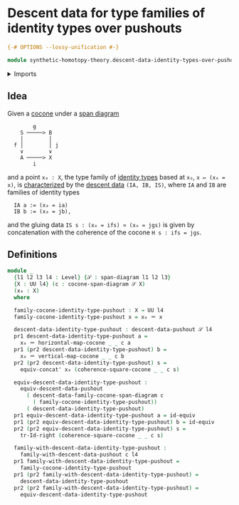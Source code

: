 # Descent data for type families of identity types over pushouts

```agda
{-# OPTIONS --lossy-unification #-}

module synthetic-homotopy-theory.descent-data-identity-types-over-pushouts where
```

<details><summary>Imports</summary>

```agda
open import foundation.dependent-pair-types
open import foundation.equivalences
open import foundation.identity-types
open import foundation.span-diagrams
open import foundation.transport-along-identifications
open import foundation.universe-levels

open import synthetic-homotopy-theory.cocones-under-spans
open import synthetic-homotopy-theory.descent-data-pushouts
open import synthetic-homotopy-theory.equivalences-descent-data-pushouts
open import synthetic-homotopy-theory.families-descent-data-pushouts
```

</details>

## Idea

Given a [cocone](synthetic-homotopy-theory.cocones-under-spans.md) under a
[span diagram](foundation.span-diagrams.md)

```text
        g
    S ─────> B
    │        │
  f │        │ j
    ∨        ∨
    A ─────> X
        i
```

and a point `x₀ : X`, the type family of
[identity types](foundation-core.identity-types.md) based at `x₀`,
`x ↦ (x₀ = x)`, is
[characterized](synthetic-homotopy-theory.families-descent-data-pushouts.md) by
the [descent data](synthetic-homotopy-theory.descent-data-pushouts.md)
`(IA, IB, IS)`, where `IA` and `IB` are families of identity types

```text
  IA a := (x₀ = ia)
  IB b := (x₀ = jb),
```

and the gluing data `IS s : (x₀ = ifs) ≃ (x₀ = jgs)` is given by concatenation
with the coherence of the cocone `H s : ifs = jgs`.

## Definitions

```agda
module _
  {l1 l2 l3 l4 : Level} {𝒮 : span-diagram l1 l2 l3}
  {X : UU l4} (c : cocone-span-diagram 𝒮 X)
  (x₀ : X)
  where

  family-cocone-identity-type-pushout : X → UU l4
  family-cocone-identity-type-pushout x = x₀ ＝ x

  descent-data-identity-type-pushout : descent-data-pushout 𝒮 l4
  pr1 descent-data-identity-type-pushout a =
    x₀ ＝ horizontal-map-cocone _ _ c a
  pr1 (pr2 descent-data-identity-type-pushout) b =
    x₀ ＝ vertical-map-cocone _ _ c b
  pr2 (pr2 descent-data-identity-type-pushout) s =
    equiv-concat' x₀ (coherence-square-cocone _ _ c s)

  equiv-descent-data-identity-type-pushout :
    equiv-descent-data-pushout
      ( descent-data-family-cocone-span-diagram c
        ( family-cocone-identity-type-pushout))
      ( descent-data-identity-type-pushout)
  pr1 equiv-descent-data-identity-type-pushout a = id-equiv
  pr1 (pr2 equiv-descent-data-identity-type-pushout) b = id-equiv
  pr2 (pr2 equiv-descent-data-identity-type-pushout) s =
    tr-Id-right (coherence-square-cocone _ _ c s)

  family-with-descent-data-identity-type-pushout :
    family-with-descent-data-pushout c l4
  pr1 family-with-descent-data-identity-type-pushout =
    family-cocone-identity-type-pushout
  pr1 (pr2 family-with-descent-data-identity-type-pushout) =
    descent-data-identity-type-pushout
  pr2 (pr2 family-with-descent-data-identity-type-pushout) =
    equiv-descent-data-identity-type-pushout
```

